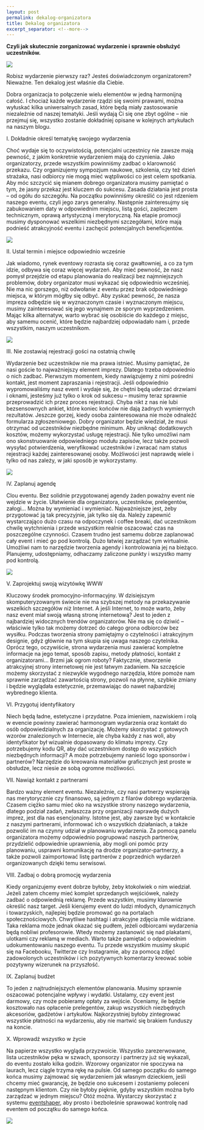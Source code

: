 ```yaml
---
layout: post
permalink: dekalog-organizatora
title: Dekalog organizatora
excerpt_separator: <!--more-->
---
```


**Czyli jak skutecznie zorganizować wydarzenie i sprawnie obsłużyć uczestników.**

<img src="/images/fulls/p2/01.png" class="fit image">

<!--more-->

Robisz wydarzenie pierwszy raz? Jesteś doświadczonym organizatorem? Nieważne. Ten dekalog jest właśnie dla Ciebie.

Dobra organizacja to połączenie wielu elementów w jedną harmonijną całość. I chociaż każde wydarzenie rządzi się swoimi prawami, można wyłuskać kilka uniwersalnych zasad, które będą miały zastosowanie niezależnie od naszej tematyki. Jeśli wydają Ci się one zbyt ogólne – nie przejmuj się, wszystko zostanie dokładniej opisane w kolejnych artykułach na naszym blogu.

I. Dokładnie określ tematykę swojego wydarzenia

Choć wydaje się to oczywistością, potencjalni uczestnicy nie zawsze mają pewność, z jakim konkretnie wydarzeniem mają do czynienia. Jako organizatorzy, przede wszystkim powinniśmy zadbać o klarowność przekazu. Czy organizujemy sympozjum naukowe, szkolenia, czy też dzień strażaka, nasi odbiorcy nie mogą mieć wątpliwości co jest celem spotkania. Aby móc szczycić się mianem dobrego organizatora musimy pamiętać o tym, że jasny przekaz jest kluczem do sukcesu. Zasada działania jest prosta – od ogółu do szczegółu. Na początku powinniśmy określić co jest rdzeniem naszego eventu, czyli jego zarys generalny. Następnie zainteresujmy się zabukowaniem daty w odpowiednim miejscu, listą gości, zapleczem technicznym, oprawą artystyczną i merytoryczną. Na etapie promocji musimy dysponować wszelkimi niezbędnymi szczegółami, które mają podnieść atrakcyjność eventu i zachęcić potencjalnych beneficjentów.

<img src="/images/fulls/p2/02.png" class="fit image">

II. Ustal termin i miejsce odpowiednio wcześnie

Jak wiadomo, rynek eventowy rozrasta się coraz gwałtowniej, a co za tym idzie, odbywa się coraz więcej wydarzeń. Aby mieć pewność, że nasz pomysł przejdzie od etapu planowania do realizacji bez najmniejszych problemów, dobry organizator musi wykazać się odpowiednio wcześniej. Nie ma nic gorszego, niż odwołanie z eventu przez brak odpowiedniego miejsca, w którym mógłby się odbyć. Aby zyskać pewność, że nasza impreza odbędzie się w wyznaczonym czasie i wyznaczonym miejscu, musimy zainteresować się jego wynajmem ze sporym wyprzedzeniem. Mając kilka alternatyw, warto wybrać się osobiście do każdego z miejsc, aby samemu ocenić, które będzie najbardziej odpowiadało nam i, przede wszystkim, naszym uczestnikom.

 <img src="/images/fulls/p2/03.png" class="fit image">

III. Nie zostawiaj rejestracji gości na ostatnią chwilę

Wydarzenie bez uczestników nie ma prawa istnieć. Musimy pamiętać, że nasi goście to najważniejszy element imprezy. Dlatego trzeba odpowiednio o nich zadbać. Pierwszym momentem, kiedy nawiązujemy z nimi pośredni kontakt, jest moment zapraszania i rejestracji. Jeśli odpowiednio wypromowaliśmy nasz event i wydaje się, że chętni będą uderzać drzwiami i oknami, jesteśmy już tylko o krok od sukcesu – musimy teraz sprawnie przeprowadzić ich przez proces rejestracji. Chyba nikt z nas nie lubi bezsensownych ankiet, które koniec końców nie dają żadnych wymiernych rezultatów. Jeszcze gorzej, kiedy osoba zainteresowana nie może odnaleźć formularza zgłoszeniowego. Dobry organizator będzie wiedział, że musi otrzymać od uczestników niezbędne minimum. Aby uniknąć dodatkowych kosztów, możemy wykorzystać usługę rejestracji. Nie tylko umożliwi nam ono skonstruowanie odpowiedniego modułu zapisów, lecz także pozwoli wysyłać potwierdzenia, weryfikować uczestników i zwracać nam status rejestracji każdej zainteresowanej osoby. Możliwości jest naprawdę wiele i tylko od nas zależy, w jaki sposób je wykorzystamy.

 <img src="/images/fulls/p2/04.png" class="fit image">

IV. Zaplanuj agendę

Clou eventu. Bez solidnie przygotowanej agendy żaden poważny event nie wejdzie w życie. Ułatwienie dla organizatora, uczestników, prelegentów, załogi… Można by wymieniać i wymieniać. Najważniejsze jest, żeby przygotować ją tak precyzyjnie, jak tylko się da. Należy zapewnić wystarczająco dużo czasu na odpoczynek i coffee breaki, dać uczestnikom chwilę wytchnienia i przede wszystkim realnie oszacować czas na poszczególne czynności. Czasem trudno jest samemu dobrze zaplanować cały event i mieć go pod kontrolą. Dużo łatwiej zarządzać tym wirtualnie. Umożliwi nam to narzędzie tworzenia agendy i kontrolowania jej na bieżąco. Planujemy, udostępniamy, odhaczamy zaliczone punkty i  wszystko mamy pod kontrolą.

 <img src="/images/fulls/p2/05.png" class="fit image">

V. Zaprojektuj swoją wizytówkę WWW

Kluczowy środek promocyjno-informacyjny. W dzisiejszym skomputeryzowanym świecie nie ma szybszej metody na przekazywanie wszelkich szczegółów niż Internet. A jeśli Internet, to może warto, żeby nasz event miał swoją własną stronę internetową? Jest to jeden z najbardziej widocznych trendów organizatorów. Nie ma się co dziwić – właściwie tylko tak możemy dotrzeć do całego grona odbiorców bez wysiłku. Podczas tworzenia strony pamiętajmy o czytelności i atrakcyjnym designie, gdyż głównie na tym skupia się uwaga naszego czytelnika. Oprócz tego, oczywiście, strona wydarzenia musi zawierać kompletne informacje na jego temat, sposób zapisu, metody płatności, kontakt z organizatorami… Brzmi jak ogrom roboty? Faktycznie, stworzenie atrakcyjnej strony internetowej nie jest łatwym zadaniem. Na szczęście możemy skorzystać z niezwykle wygodnego narzędzia, które pomoże nam sprawnie zarządzać zawartością strony, pozwoli na płynne, szybkie zmiany i będzie wyglądała estetycznie, przemawiając do nawet najbardziej wybrednego klienta.

VI. Przygotuj identyfikatory

Niech będą ładne, estetyczne i przydatne. Poza imieniem, nazwiskiem i rolą w evencie powinny zawierać harmonogram wydarzenia oraz kontakt do osób odpowiedzialnych za organizację. Możemy skorzystać z gotowych wzorów znalezionych w Internecie, ale chyba każdy z nas woli, aby identyfikator był wizualnie dopasowany do klimatu imprezy. Czy potrzebujemy kodu QR, aby dać uczestnikom dostęp do wszystkich niezbędnych informacji? A może potrzebujemy nanieść logo sponsorów i partnerów? Narzędzie do kreowania materiałów graficznych jest proste w obsłudze, lecz niesie ze sobą ogromne możliwości.

VII. Nawiąż kontakt z partnerami

Bardzo ważny element eventu. Niezależnie, czy nasi partnerzy wspierają nas merytorycznie czy finansowo, są jednym z filarów dobrego wydarzenia. Czasem ciężko samu mieć oko na wszystkie strony naszego wydarzenia, dlatego podział zadań, zwłaszcza przy organizacji naprawdę dużych imprez, jest dla nas esencjonalny. Istotne jest, aby zawsze być w kontakcie z naszymi partnerami, informować ich o wszystkich działaniach, a także pozwolić im na czynny udział w planowaniu wydarzenia. Za pomocą panelu organizatora możemy odpowiednio pogrupować naszych partnerów, przydzielić odpowiednie uprawnienia, aby mogli oni pomóc przy planowaniu, usprawni komunikację na drodze organizator-partnerzy, a także pozwoli zaimportować listę partnerów z poprzednich wydarzeń organizowanych dzięki temu serwisowi.

VIII. Zadbaj o dobrą promocję wydarzenia

Kiedy organizujemy event dobrze byłoby, żeby ktokolwiek o nim wiedział. Jeżeli zatem chcemy mieć komplet sprzedanych wejściówek, należy zadbać o odpowiednią reklamę. Przede wszystkim, musimy klarownie określić nasz target. Jeśli kierujemy event do ludzi młodych, dynamicznych i towarzyskich, najlepiej będzie promować go na portalach społecznościowych. Chwytliwe hashtagi i atrakcyjne zdjęcia mile widziane. Taka reklama może jednak okazać się pudłem, jeżeli odbiorcami wydarzenia będą nobliwi profesorowie. Wtedy możemy zastanowić się nad plakatami, ulotkami czy reklamą w mediach. Warto także pamiętać o odpowiednim udokumentowaniu naszego eventu. Tu przede wszystkim musimy skupić się na Facebooku, Twitterze czy Instagramie, aby za pomocą zdjęć zadowolonych uczestników i ich pozytywnych komentarzy kreować sobie pozytywny wizerunek na przyszłość.

IX. Zaplanuj budżet

To jeden z najtrudniejszych elementów planowania. Musimy sprawnie oszacować potencjalne wpływy i  wydatki. Ustalamy, czy event jest darmowy, czy może pobieramy opłaty za wejście. Oceniamy, ile będzie kosztowało nas opłacenie prelegentów, zakup wszystkich niezbędnych akcesoriów, gadżetów i artykułów. Najkorzystniej byłoby zintegrować wszystkie płatności na wydarzeniu, aby nie martwić się brakiem funduszy na koncie.

X. Wprowadź wszystko w życie

Na papierze wszystko wygląda przyzwoicie. Wszystko zarezerwowane, lista uczestników pęka w szwach, sponsorzy i partnerzy już się wykazali, do eventu zostało kilka godzin. Wzorowy organizator nie spoczywa na laurach, lecz ciągle trzyma rękę na pulsie. Od samego początku do samego końca musimy zajmować się wydarzeniem jak własnym dzieckiem, jeśli chcemy mieć gwarancję, że będzie ono sukcesem i zostaniemy poleceni następnym klientom. Czy nie byłoby pięknie, gdyby wszystkim można było zarządzać w jednym miejscu? Otóż można. Wystarczy skorzystać z systemu [eventshaper](https://eventshaper.pl?utm_source=eventshaper-blog&utm_medium=referral&utm_campaign=blog&utm_term=article2), aby prosto i bezboleśnie sprawować kontrolę nad eventem od początku do samego końca.

 <img src="/images/fulls/p2/06.png" class="fit image">
 